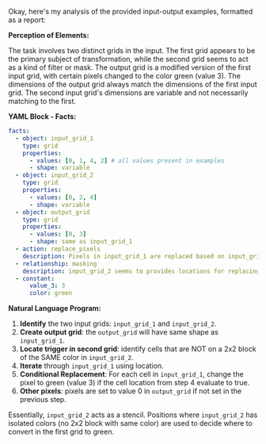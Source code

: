 Okay, here's my analysis of the provided input-output examples, formatted as a report:

**Perception of Elements:**

The task involves two distinct grids in the input. The first grid appears to be the primary subject of transformation, while the second grid seems to act as a kind of filter or mask. The output grid is a modified version of the first input grid, with certain pixels changed to the color green (value 3). The dimensions of the output grid always match the dimensions of the first input grid. The second input grid's dimensions are variable and not necessarily matching to the first.

**YAML Block - Facts:**


```yaml
facts:
  - object: input_grid_1
    type: grid
    properties:
      - values: [0, 1, 4, 2] # all values present in examples
      - shape: variable
  - object: input_grid_2
    type: grid
    properties:
      - values: [0, 2, 4]
      - shape: variable
  - object: output_grid
    type: grid
    properties:
      - values: [0, 3]
      - shape: same as input_grid_1
  - action: replace_pixels
    description: Pixels in input_grid_1 are replaced based on input_grid_2.
  - relationship: masking
    description: input_grid_2 seems to provides locations for replacing color in input_grid_1
  - constant:
      value_3: 3
      color: green

```


**Natural Language Program:**

1.  **Identify** the two input grids: `input_grid_1` and `input_grid_2`.
2.  **Create output grid**: the `output_grid` will have same shape as `input_grid_1`.
3. **Locate trigger in second grid**: identify cells that are NOT on a 2x2 block of the SAME color in `input_grid_2`.
4.  **Iterate** through `input_grid_1` using location.
5.  **Conditional Replacement**: For each cell in `input_grid_1`, change the pixel to green (value 3) if the cell location from step 4 evaluate to true.
6. **Other pixels**: pixels are set to value 0 in `output_grid` if not set in the previous step.

Essentially, `input_grid_2` acts as a stencil. Positions where `input_grid_2` has isolated colors (no 2x2 block with same color) are used to decide where to convert in the first grid to green.

